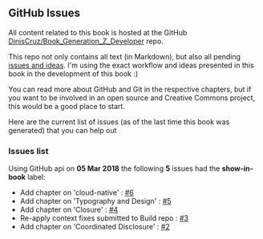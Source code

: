 



## GitHub Issues

All content related to this book is hosted at the GitHub [DinisCruz/Book_Generation_Z_Developer](https://github.com/DinisCruz/Book_Generation_Z_Developer) repo.

This repo not only contains all text (in Markdown), but also all pending [issues and ideas](https://github.com/DinisCruz/Book_Generation_Z_Developer/issues). I&#39;m using the exact workflow and ideas presented in this book in the development of this book :)

You can read more about GitHub and Git in the respective chapters, but if you want to be involved in an open source and Creative Commons project, this would be a good place to start.

Here are the current list of issues (as of the last time this book was generated) that you can help out




### Issues list

Using GitHub api on **05 Mar 2018** the following **5** issues had the **show-in-book** label:


- Add chapter on &#39;cloud-native&#39; : [#6](https://api.github.com/repos/DinisCruz/Book_Generation_Z_Developer/issues/6)
- Add chapter on &#39;Typography and Design&#39; : [#5](https://api.github.com/repos/DinisCruz/Book_Generation_Z_Developer/issues/5)
- Add chapter on &#39;Closure&#39; : [#4](https://api.github.com/repos/DinisCruz/Book_Generation_Z_Developer/issues/4)
- Re-apply context fixes submitted to Build repo : [#3](https://api.github.com/repos/DinisCruz/Book_Generation_Z_Developer/issues/3)
- Add chapter on &#39;Coordinated Disclosure&#39; : [#2](https://api.github.com/repos/DinisCruz/Book_Generation_Z_Developer/issues/2)